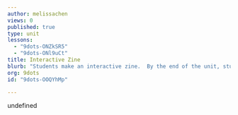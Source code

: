 ```yaml
---
author: melissachen
views: 0
published: true
type: unit
lessons: 
  - "9dots-ONZkSR5"
  - "9dots-ONl9uCt"
title: Interactive Zine
blurb: "Students make an interactive zine.  By the end of the unit, students will be able to code using Scratch and add the Makey Makey."
org: 9dots
id: "9dots-OOQYhMp"

---
```


undefined
